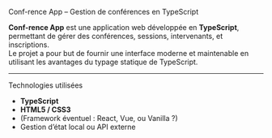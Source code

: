 Conf-rence App – Gestion de conférences en TypeScript

**Conf-rence App** est une application web développée en **TypeScript**, permettant de gérer des conférences, sessions, intervenants, et inscriptions.  
Le projet a pour but de fournir une interface moderne et maintenable en utilisant les avantages du typage statique de TypeScript.

---

Technologies utilisées

- **TypeScript**
- **HTML5 / CSS3**
- (Framework éventuel : React, Vue, ou Vanilla ?)
- Gestion d’état local ou API externe
